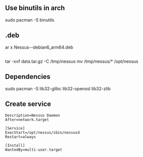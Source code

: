 ## Use binutils in arch
sudo pacman -S binutils

## .deb
ar x Nessus-<version>-debian6_arm64.deb

## 
tar -xvf data.tar.gz -C /tmp/nessus
mv /tmp/nessus/* /opt/nessus

## Dependencies
sudo pacman -S lib32-glibc lib32-openssl lib32-zlib

## Create service
```[Unit]
Description=Nessus Daemon
After=network.target

[Service]
ExecStart=/opt/nessus/sbin/nessusd
Restart=always

[Install]
WantedBy=multi-user.target
```

